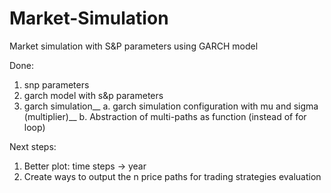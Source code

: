 # Market-Simulation

Market simulation with S&P parameters using GARCH model

Done: 
1. snp parameters
2. garch model with s&p parameters
3. garch simulation__
 a. garch simulation configuration with mu and sigma (multiplier)__
 b. Abstraction of multi-paths as function (instead of for loop)

Next steps:
1. Better plot: time steps -> year
2. Create ways to output the n price paths for trading strategies evaluation
